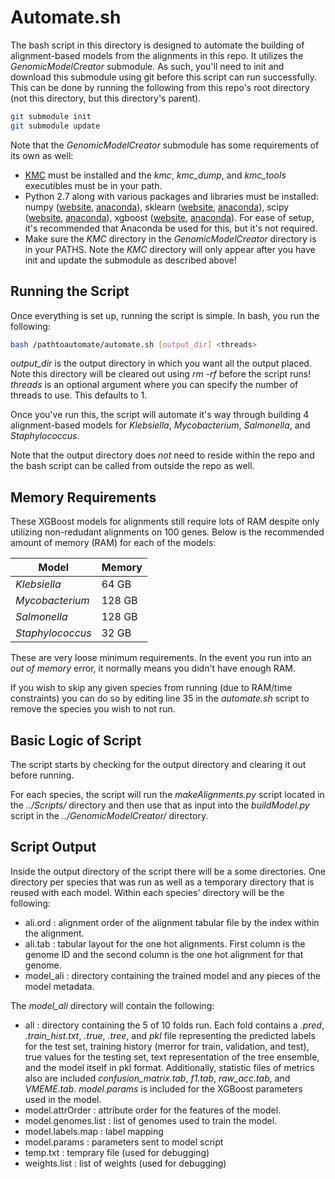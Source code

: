 # Automate.sh

The bash script in this directory is designed to automate the building of alignment-based models from the alignments in this repo.  It utilizes the *GenomicModelCreator* submodule.  As such, you'll need to init and download this submodule using git before this script can run successfully.  This can be done by running the following from this repo's root directory (not this directory, but this directory's parent).

``` bash
git submodule init
git submodule update
```

Note that the *GenomicModelCreator* submodule has some requirements of its own as well:
- [KMC](http://sun.aei.polsl.pl/REFRESH/index.php?page=projects&project=kmc&subpage=about) must be installed and the *kmc*, *kmc_dump*, and *kmc_tools* executibles must be in your path.
- Python 2.7 along with various packages and libraries must be installed: numpy ([website](https://numpy.org), [anaconda](https://anaconda.org/anaconda/numpy)), sklearn ([website](https://scikit-learn.org/stable/), [anaconda](https://anaconda.org/anaconda/scikit-learn)), scipy ([website](https://www.scipy.org), [anaconda](https://anaconda.org/anaconda/scipy)), xgboost ([website](https://xgboost.readthedocs.io/en/latest/), [anaconda](https://anaconda.org/conda-forge/xgboost)).  For ease of setup, it's recommended that Anaconda be used for this, but it's not required.
- Make sure the *KMC* directory in the *GenomicModelCreator* directory is in your PATHS.  Note the *KMC* directory will only appear after you have init and update the submodule as described above!

## Running the Script

Once everything is set up, running the script is simple.  In bash, you run the following:

``` bash
bash /pathtoautomate/automate.sh [output_dir] <threads>
```

*output_dir* is the output directory in which you want all the output placed.  Note this directory will be cleared out using *rm -rf* before the script runs!  *threads* is an optional argument where you can specify the number of threads to use.  This defaults to 1.

Once you've run this, the script will automate it's way through building 4 alignment-based models for *Klebsiella*, *Mycobacterium*, *Salmonella*, and *Staphylococcus*.  

Note that the output directory does *not* need to reside within the repo and the bash script can be called from outside the repo as well.  

## Memory Requirements

These XGBoost models for alignments still require lots of RAM despite only utilizing non-redudant alignments on 100 genes.  Below is the recommended amount of memory (RAM) for each of the models:

|Model           |Memory|
|----------------|------|
|*Klebsiella*    |64 GB |
|*Mycobacterium* |128 GB|
|*Salmonella*    |128 GB|
|*Staphylococcus*|32 GB |

These are very loose minimum requirements.  In the event you run into an *out of memory* error, it normally means you didn't have enough RAM.  

If you wish to skip any given species from running (due to RAM/time constraints) you can do so by editing line 35 in the *automate.sh* script to remove the species you wish to not run.  

## Basic Logic of Script

The script starts by checking for the output directory and clearing it out before running.  

For each species, the script will run the *makeAlignments.py* script located in the *../Scripts/* directory and then use that as input into the *buildModel.py* script in the *../GenomicModelCreator/* directory.  

## Script Output

Inside the output directory of the script there will be a some directories.  One directory per species that was run as well as a temporary directory that is reused with each model.  Within each species' directory will be the following:
- ali.ord : alignment order of the alignment tabular file by the index within the alignment.  
- ali.tab : tabular layout for the one hot alignments.  First column is the genome ID and the second column is the one hot alignment for that genome.
- model_ali : directory containing the trained model and any pieces of the model metadata.  

The *model_ali* directory will contain the following:
- all : directory containing the 5 of 10 folds run.  Each fold contains a *.pred*, *.train_hist.txt*, *.true*, *.tree*, and *pkl* file representing the predicted labels for the test set, training history (merror for train, validation, and test), true values for the testing set, text representation of the tree ensemble, and the model itself in pkl format.  Additionally, statistic files of metrics also are included *confusion_matrix.tab*, *f1.tab*, *raw_acc.tab*, and *VMEME.tab*.  *model.params* is included for the XGBoost parameters used in the model.
- model.attrOrder : attribute order for the features of the model.
- model.genomes.list : list of genomes used to train the model.
- model.labels.map : label mapping
- model.params : parameters sent to model script
- temp.txt : temprary file (used for debugging)
- weights.list : list of weights (used for debugging)



